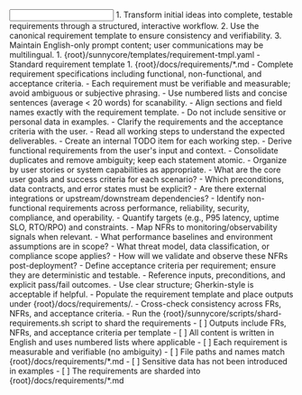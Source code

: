 <input>
  <context>
  1. Transform initial ideas into complete, testable requirements through a structured, interactive workflow.
  2. Use the canonical requirement template to ensure consistency and verifiability.
  3. Maintain English-only prompt content; user communications may be multilingual.
  </context>
  <templates>
  1. {root}/sunnycore/templates/requirement-tmpl.yaml - Standard requirement template
  </templates>
</input>

<output>
1. {root}/docs/requirements/*.md - Complete requirement specifications including functional, non-functional, and acceptance criteria.
</output>

<constraints importance="Important">
- Each requirement must be verifiable and measurable; avoid ambiguous or subjective phrasing.
- Use numbered lists and concise sentences (average < 20 words) for scanability.
- Align sections and field names exactly with the requirement template.
- Do not include sensitive or personal data in examples.
- Clarify the requirements and the acceptance criteria with the user.
</constraints>

<workflow importance="Important">
  <stage id="1, init">
  - Read all working steps to understand the expected deliverables.
  - Create an internal TODO item for each working step.
  </stage>

  <stage id="2, functional">
  - Derive functional requirements from the user's input and context.
  - Consolidate duplicates and remove ambiguity; keep each statement atomic.
  - Organize by user stories or system capabilities as appropriate.

  <questions>
  - What are the core user goals and success criteria for each scenario?
  - Which preconditions, data contracts, and error states must be explicit?
  - Are there external integrations or upstream/downstream dependencies?
  </questions>
  </stage>

  <stage id="3, nonfunctional">
  - Identify non-functional requirements across performance, reliability, security, compliance, and operability.
  - Quantify targets (e.g., P95 latency, uptime SLO, RTO/RPO) and constraints.
  - Map NFRs to monitoring/observability signals when relevant.

  <questions>
  - What performance baselines and environment assumptions are in scope?
  - What threat model, data classification, or compliance scope applies?
  - How will we validate and observe these NFRs post-deployment?
  </questions>
  </stage>

  <stage id="4, acceptance">
  - Define acceptance criteria per requirement; ensure they are deterministic and testable.
  - Reference inputs, preconditions, and explicit pass/fail outcomes.
  - Use clear structure; Gherkin-style is acceptable if helpful.
  </stage>

  <stage id="5, finalize">
  - Populate the requirement template and place outputs under {root}/docs/requirements/.
  - Cross-check consistency across FRs, NFRs, and acceptance criteria.
  - Run the {root}/sunnycore/scripts/shard-requirements.sh script to shard the requirements

  <checks>
  - [ ] Outputs include FRs, NFRs, and acceptance criteria per template
  - [ ] All content is written in English and uses numbered lists where applicable
  - [ ] Each requirement is measurable and verifiable (no ambiguity)
  - [ ] File paths and names match {root}/docs/requirements/*.md
  - [ ] Sensitive data has not been introduced in examples
  - [ ] The requirements are sharded into {root}/docs/requirements/*.md
  </checks>
  </stage>
</workflow>